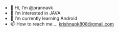 - 👋 Hi, I’m @prannavk
- 👀 I’m interested in JAVA
- 🌱 I’m currently learning Android
- 📫 How to reach me ... krishnapk808@gmail.com

<!---
prannavk/prannavk is a ✨ special ✨ repository because its `README.md` (this file) appears on your GitHub profile.
You can click the Preview link to take a look at your changes.
--->
